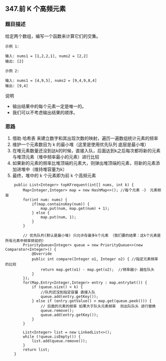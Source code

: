 ## 347.前 K 个高频元素

### 题目描述
给定两个数组，编写一个函数来计算它们的交集。

```
示例 1:

输入: nums1 = [1,2,2,1], nums2 = [2,2]
输出: [2]
```

```
示例 2:

输入: nums1 = [4,9,5], nums2 = [9,4,9,8,4]
输出: [9,4]
```
说明
* 输出结果中的每个元素一定是唯一的。
* 我们可以不考虑输出结果的顺序。

### 思路
1. 借助 哈希表 来建立数字和其出现次数的映射，遍历一遍数组统计元素的频率
2. 维护一个元素数目为 k 的最小堆（这里是使用优先队列 底层是最小堆）
3. 在堆元素数量还没到达k的时候，直接入队，后面达到k之后每次都将新的元素与堆顶元素（堆中频率最小的元素）进行比较
4. 如果新的元素的频率比堆顶端的元素大，则弹出堆顶端的元素，将新的元素添加进堆中（维持堆容量为k）
5. 最终，堆中的 k 个元素即为前 k 个高频元素

```   
    public List<Integer> topKFrequent(int[] nums, int k) {
        Map<Integer,Integer> map = new HashMap<>(); //每个元素 -》 元素频率
        for(int num: nums) {
            if(map.containsKey(num)) {
                map.put(num, map.get(num) + 1);
            } else {
                map.put(num, 1);
            }
        }

        // 优先队列(默认是最小堆) 只允许存最多k个元素 （我们要的结果：这k个元素是 所有元素中频率排前的）
        PriorityQueue<Integer> queue = new PriorityQueue<>(new Comparator<Integer>() {
            @Override
            public int compare(Integer o1, Integer o2) { //指定元素频率的比较
                return map.get(o1) - map.get(o2);  //频率越小 越在队头
            }
        });
        for(Map.Entry<Integer,Integer> entry : map.entrySet()) {
            if (queue.size() < k) {
                //队列还没到指定容量 直接入队
                queue.add(entry.getKey());
            } else if (entry.getValue() > map.get(queue.peek())) {
                // 后面的元素的频率 如果大于队头元素频率  则出队队头 进行替换
                queue.remove();
                queue.add(entry.getKey());
            }
        }

        List<Integer> list = new LinkedList<>();
        while (!queue.isEmpty()) {
            list.add(queue.remove());
        }
        return list;
    }
```
